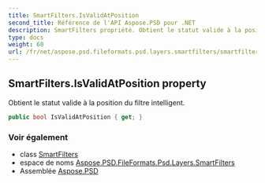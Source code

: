 ```yaml
---
title: SmartFilters.IsValidAtPosition
second_title: Référence de l'API Aspose.PSD pour .NET
description: SmartFilters propriété. Obtient le statut valide à la position du filtre intelligent.
type: docs
weight: 60
url: /fr/net/aspose.psd.fileformats.psd.layers.smartfilters/smartfilters/isvalidatposition/
---
```

## SmartFilters.IsValidAtPosition property

Obtient le statut valide à la position du filtre intelligent.

```csharp
public bool IsValidAtPosition { get; }
```

### Voir également

* class [SmartFilters](../)
* espace de noms [Aspose.PSD.FileFormats.Psd.Layers.SmartFilters](../../smartfilters/)
* Assemblée [Aspose.PSD](../../../)


